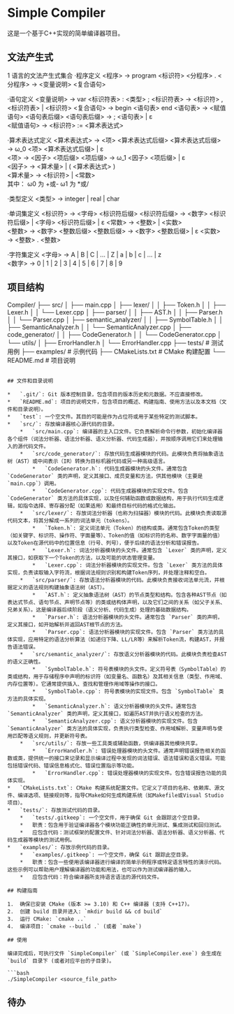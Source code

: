 # Simple Compiler

这是一个基于C++实现的简单编译器项目。

## 文法产生式
1 语言的文法产生式集合
·程序定义
<程序> → program <标识符> <分程序> .
<分程序> → <变量说明> <复合语句>

·语句定义
<变量说明> → var <标识符表> : <类型> ;
<标识符表> → <标识符> , <标识符表> | <标识符> 
<复合语句> → begin <语句表> end
<语句表> → <赋值语句> <语句表后缀>
<语句表后缀> → ; <语句表> | ε  
<赋值语句> → <标识符> := <算术表达式>

·算术表达式定义
<算术表达式> → <项> <算术表达式后缀>
<算术表达式后缀> → ω_0 <项> <算术表达式后缀> | ε  
<项> → <因子> <项后缀>
<项后缀> → ω_1 <因子> <项后缀> | ε  
<因子> → <算术量> | ( <算术表达式> )  
<算术量> → <标识符> | <常数>  
其中：   ω0 为 +或-
        ω1 为 *或/

·类型定义
<类型> → integer | real | char 

·单词集定义
<标识符> → <字母> <标识符后缀>
<标识符后缀> → <数字> <标识符后缀> | <字母> <标识符后缀> | ε
<常数> → <整数> | <实数>  
<整数> → <数字> <整数后缀>
<整数后缀> → <数字> <整数后缀> | ε
<实数> → <整数> . <整数>  

·字符集定义
<字母> → A | B | C | ... | Z | a | b | c | ... | z  
<数字> → 0 | 1 | 2 | 3 | 4 | 5 | 6 | 7 | 8 | 9  

 
## 项目结构

Compiler/
├── src/
│   ├── main.cpp
│   ├── lexer/
│   │   ├── Token.h
│   │   ├── Lexer.h
│   │   └── Lexer.cpp
│   ├── parser/
│   │   ├── AST.h
│   │   ├── Parser.h
│   │   └── Parser.cpp
│   ├── semantic_analyzer/
│   │   ├── SymbolTable.h
│   │   ├── SemanticAnalyzer.h
│   │   └── SemanticAnalyzer.cpp
│   ├── code_generator/
│   │   ├── CodeGenerator.h
│   │   └── CodeGenerator.cpp
│   └── utils/
│       ├── ErrorHandler.h
│       └── ErrorHandler.cpp
├── tests/           # 测试用例
├── examples/        # 示例代码
├── CMakeLists.txt   # CMake 构建配置
└── README.md        # 项目说明
```

## 文件和目录说明

*   `.git/`: Git 版本控制目录，包含项目的版本历史和元数据。不应直接修改。
*   `README.md`: 项目的说明文件，包含项目的概述、构建指南、使用方法以及本文档（文件和目录说明）。
*   `test`: 一个空文件。其目的可能是作为占位符或用于某些特定的测试脚本。
*   `src/`: 存放编译器核心源代码的目录。
    *   `src/main.cpp`: 编译器的主入口文件。它负责解析命令行参数，初始化编译器各个组件（词法分析器、语法分析器、语义分析器、代码生成器），并按顺序调用它们来处理输入的源代码文件。
    *   `src/code_generator/`: 存放代码生成器模块的代码。此模块负责将抽象语法树（AST）或中间表示（IR）转换为目标机器代码或另一种高级语言。
        *   `CodeGenerator.h`: 代码生成器模块的头文件。通常包含 `CodeGenerator` 类的声明，定义其接口、成员变量和方法，供其他模块（主要是 `main.cpp`）调用。
        *   `CodeGenerator.cpp`: 代码生成器模块的实现文件。包含 `CodeGenerator` 类方法的具体实现，以及任何辅助函数或数据结构，用于执行代码生成逻辑，如指令选择、寄存器分配（如果适用）和最终目标代码的格式化输出。
    *   `src/lexer/`: 存放词法分析器（也称为扫描器）模块的代码。此模块负责读取源代码文本，将其分解成一系列的词法单元（tokens）。
        *   `Token.h`: 定义词法单元（Token）的结构或类。通常包含Token的类型（如关键字、标识符、操作符、字面量等）、Token的值（如标识符的名称、数字字面量的值）以及Token在源代码中的位置信息（行号、列号），便于后续的语法分析和错误报告。
        *   `Lexer.h`: 词法分析器模块的头文件。通常包含 `Lexer` 类的声明，定义其接口，如获取下一个Token的方法，以及可能的状态管理变量。
        *   `Lexer.cpp`: 词法分析器模块的实现文件。包含 `Lexer` 类方法的具体实现，负责读取输入字符流，根据词法规则识别和构建Token序列，并处理注释和空白。
    *   `src/parser/`: 存放语法分析器模块的代码。此模块负责接收词法单元流，并根据定义的语法规则构建抽象语法树（AST）。
        *   `AST.h`: 定义抽象语法树（AST）的节点类型和结构。包含各种AST节点（如表达式节点、语句节点、声明节点等）的类或结构体声明，以及它们之间的关系（如父子关系、兄弟关系）。这是编译器后续阶段（语义分析、代码生成）处理的基础数据结构。
        *   `Parser.h`: 语法分析器模块的头文件。通常包含 `Parser` 类的声明，定义其接口，如开始解析并返回AST根节点的方法。
        *   `Parser.cpp`: 语法分析器模块的实现文件。包含 `Parser` 类方法的具体实现，应用特定的语法分析算法（如递归下降、LL/LR等）来解析Token流，构建AST，并报告语法错误。
    *   `src/semantic_analyzer/`: 存放语义分析器模块的代码。此模块负责检查AST的语义正确性。
        *   `SymbolTable.h`: 符号表模块的头文件。定义符号表（SymbolTable）的类或结构，用于存储程序中声明的标识符（如变量名、函数名）及其相关信息（类型、作用域、内存位置等）。它通常提供插入、查找和管理作用域等操作的接口。
        *   `SymbolTable.cpp`: 符号表模块的实现文件。包含 `SymbolTable` 类方法的具体实现。
        *   `SemanticAnalyzer.h`: 语义分析器模块的头文件。通常包含 `SemanticAnalyzer` 类的声明，定义其接口，如遍历AST并执行语义检查的方法。
        *   `SemanticAnalyzer.cpp`: 语义分析器模块的实现文件。包含 `SemanticAnalyzer` 类方法的具体实现，负责执行类型检查、作用域解析、变量声明与使用匹配等语义规则，并更新符号表。
    *   `src/utils/`: 存放一些工具类或辅助函数，供编译器其他模块共享。
        *   `ErrorHandler.h`: 错误处理器模块的头文件。通常声明错误报告相关的函数或类，提供统一的接口来记录和显示编译过程中发现的词法错误、语法错误和语义错误。可能包括错误代码、错误信息格式化、错误位置指示等功能。
        *   `ErrorHandler.cpp`: 错误处理器模块的实现文件。包含错误报告功能的具体实现。
*   `CMakeLists.txt`: CMake 构建系统配置文件。它定义了项目的名称、依赖库、源文件、编译选项、链接规则等，指导CMake如何生成构建系统（如Makefile或Visual Studio项目）。
*   `tests/`: 存放测试代码的目录。
    *   `tests/.gitkeep`: 一个空文件，用于确保 Git 会跟踪这个空目录。
    *   职责：包含用于验证编译器各个模块功能正确性的单元测试、集成测试和回归测试。
    *   应包含代码：测试框架的配置文件、针对词法分析器、语法分析器、语义分析器、代码生成器等模块的测试用例。
*   `examples/`: 存放示例代码的目录。
    *   `examples/.gitkeep`: 一个空文件，确保 Git 跟踪此空目录。
    *   职责：包含一些使用该编译器进行编译的简单示例程序或特定语言特性的演示代码。这些示例可以帮助用户理解编译器的功能和用法，也可以作为测试编译器的输入。
    *   应包含代码：符合编译器所支持语言语法的源代码文件。

## 构建指南

1.  确保已安装 CMake (版本 >= 3.10) 和 C++ 编译器 (支持 C++17)。
2.  创建 build 目录并进入: `mkdir build && cd build`
3.  运行 CMake: `cmake ..`
4.  编译项目: `cmake --build .` (或者 `make`)

## 使用

编译完成后，可执行文件 `SimpleCompiler` (或 `SimpleCompiler.exe`) 会生成在 `build` 目录下 (或者对应平台的子目录)。

```bash
./SimpleCompiler <source_file_path>
```

## 待办


